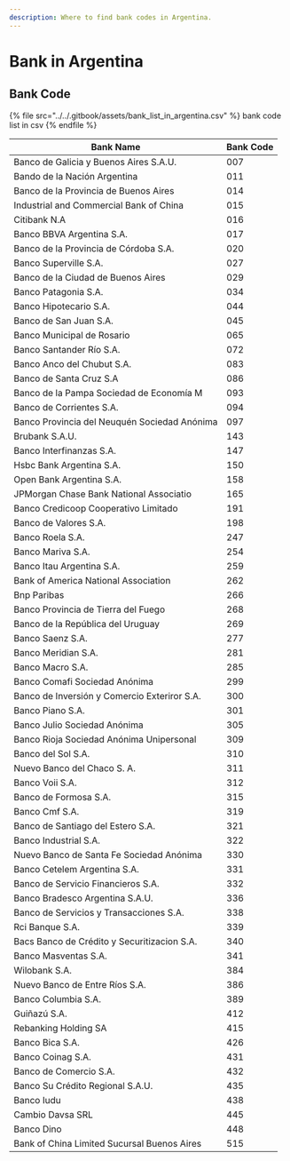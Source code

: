 ```yaml
---
description: Where to find bank codes in Argentina.
---
```


# Bank in Argentina

## Bank Code

{% file src="../../.gitbook/assets/bank_list_in_argentina.csv" %}
bank code list in csv
{% endfile %}

| Bank Name                                    | Bank Code |
| -------------------------------------------- | --------- |
| Banco de Galicia y Buenos Aires S.A.U.       | 007       |
| Bando de la Nación Argentina                 | 011       |
| Banco de la Provincia de Buenos Aires        | 014       |
| Industrial and Commercial Bank of China      | 015       |
| Citibank N.A                                 | 016       |
| Banco BBVA Argentina S.A.                    | 017       |
| Banco de la Provincia de Córdoba S.A.        | 020       |
| Banco Superville S.A.                        | 027       |
| Banco de la Ciudad de Buenos Aires           | 029       |
| Banco Patagonia S.A.                         | 034       |
| Banco Hipotecario S.A.                       | 044       |
| Banco de San Juan S.A.                       | 045       |
| Banco Municipal de Rosario                   | 065       |
| Banco Santander Río S.A.                     | 072       |
| Banco Anco del Chubut S.A.                   | 083       |
| Banco de Santa Cruz S.A                      | 086       |
| Banco de la Pampa Sociedad de Economía M     | 093       |
| Banco de Corrientes S.A.                     | 094       |
| Banco Provincia del Neuquén Sociedad Anónima | 097       |
| Brubank S.A.U.                               | 143       |
| Banco Interfinanzas S.A.                     | 147       |
| Hsbc Bank Argentina S.A.                     | 150       |
| Open Bank Argentina S.A.                     | 158       |
| JPMorgan Chase Bank National Associatio      | 165       |
| Banco Credicoop Cooperativo Limitado         | 191       |
| Banco de Valores S.A.                        | 198       |
| Banco Roela S.A.                             | 247       |
| Banco Mariva S.A.                            | 254       |
| Banco Itau Argentina S.A.                    | 259       |
| Bank of America National Association         | 262       |
| Bnp Paribas                                  | 266       |
| Banco Provincia de Tierra del Fuego          | 268       |
| Banco de la República del Uruguay            | 269       |
| Banco Saenz S.A.                             | 277       |
| Banco Meridian S.A.                          | 281       |
| Banco Macro S.A.                             | 285       |
| Banco Comafi Sociedad Anónima                | 299       |
| Banco de Inversión y Comercio Exteriror S.A. | 300       |
| Banco Piano S.A.                             | 301       |
| Banco Julio Sociedad Anónima                 | 305       |
| Banco Rioja Sociedad Anónima Unipersonal     | 309       |
| Banco del Sol S.A.                           | 310       |
| Nuevo Banco del Chaco S. A.                  | 311       |
| Banco Voii S.A.                              | 312       |
| Banco de Formosa S.A.                        | 315       |
| Banco Cmf S.A.                               | 319       |
| Banco de Santiago del Estero S.A.            | 321       |
| Banco Industrial S.A.                        | 322       |
| Nuevo Banco de Santa Fe Sociedad Anónima     | 330       |
| Banco Cetelem Argentina S.A.                 | 331       |
| Banco de Servicio Financieros S.A.           | 332       |
| Banco Bradesco Argentina S.A.U.              | 336       |
| Banco de Servicios y Transacciones S.A.      | 338       |
| Rci Banque S.A.                              | 339       |
| Bacs Banco de Crédito y Securitizacion S.A.  | 340       |
| Banco Masventas S.A.                         | 341       |
| Wilobank S.A.                                | 384       |
| Nuevo Banco de Entre Ríos S.A.               | 386       |
| Banco Columbia S.A.                          | 389       |
| Guiñazú S.A.                                 | 412       |
| Rebanking Holding SA                         | 415       |
| Banco Bica S.A.                              | 426       |
| Banco Coinag S.A.                            | 431       |
| Banco de Comercio S.A.                       | 432       |
| Banco Su Crédito Regional S.A.U.             | 435       |
| Banco Iudu                                   | 438       |
| Cambio Davsa SRL                             | 445       |
| Banco Dino                                   | 448       |
| Bank of China Limited Sucursal Buenos Aires  | 515       |

